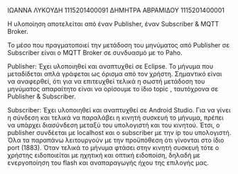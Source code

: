 ΙΩΑΝΝΑ ΛΥΚΟΥΔΗ 1115201400091
ΔΗΜΗΤΡΑ ΑΒΡΑΜΙΔΟΥ 1115201400001

Η υλοποίηση αποτελείται από έναν Publisher, έναν Subscriber & MQTT Broker.

Το μέσο που πραγματοποιεί την μετάδοση του μηνύματος από Publisher σε Subscriber
είναι ο MQTT Broker σε συνδυασμό με τo Paho. 

Publisher: Έχει υλοποιηθεί και αναπτυχθεί σε Eclipse. Το μήνυμα που μεταδίδεται
απλά γράφεται ως όρισμα από τον χρήστη. Σημαντικό είναι να αναφερθεί, ότι 
για να επιτευχθεί τελικά η σωστή μετάδοση του μηνύματος απαραίτητο είναι να 
ορίσουμε το ίδιο topic , ταυτόχρονα σε Publisher & Subscriber.  

Subscriber: Έχει υλοποιηθεί και αναπτυχθεί σε Android Studio. Για να γίνει η 
σύνδεση και τελικά να παραλάβει η κινητή συσκευή το μήνυμα,
πρέπει να υπάρχει διασύνδεση μεταξύ του υπολογιστή και του κινητού.
Έτσι, ο publisher συνδέεται με localhost και ο subscriber με την ip του 
υπολογιστή.
Όλα τα παραπάνω λειτουργούν με την προϋπόθεση ότι γίνονται στο ίδιο port (1883).
Όταν τελικά το μήνυμα φτάσει στην κινητή συσκευή τότε ο χρήστης ειδοποιείται
με ηχητική και οπτική ειδοποίση, δηλαδή με ενεργοποίηση του flash και 
αναπαραγωγής ήχου της επιλογής μας.